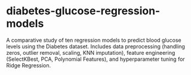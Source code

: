 # diabetes-glucose-regression-models
A comparative study of ten regression models to predict blood glucose levels using the Diabetes dataset. Includes data preprocessing (handling zeros, outlier removal, scaling, KNN imputation), feature engineering (SelectKBest, PCA, Polynomial Features), and hyperparameter tuning for Ridge Regression.
